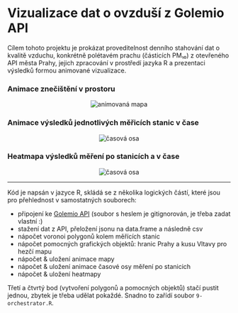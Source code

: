 # Vizualizace dat o ovzduší z Golemio API

Cílem tohoto projektu je prokázat proveditelnost denního stahování dat o kvalitě vzduchu, konkrétně polétavém prachu (částicích PM₁₀) z otevřeného API města Prahy, jejich zpracování v prostředí jazyka R a prezentaci výsledků formou animované vizualizace.

### Animace znečištění v prostoru

<p align="center">
  <img src="http://www.jla-data.net/CZE/2018-10-26-prazska-data_files/obrazek.gif" alt="animovaná mapa"/>
</p>

### Animace výsledků jednotlivých měřicích stanic v čase

<p align="center">
  <img src="http://www.jla-data.net/CZE/2018-10-26-prazska-data_files/casova-osa.gif" alt="časová osa"/>
</p>

### Heatmapa výsledků měření po stanicích a v čase

<p align="center">
  <img src="http://www.jla-data.net/CZE/2018-10-26-prazska-data_files/heatmapa.png" alt="časová osa"/>
</p>

<hr>

Kód je napsán v jazyce R, skládá se z několika logických částí, které jsou pro přehlednost v samostatných souborech:

- připojení ke [Golemio API](https://golemio.cz/cs/oblasti) (soubor s heslem je gitignorován, je třeba zadat vlastní :)
- stažení dat z API, přeložení jsonu na data.frame a následně csv
- nápočet voronoi polygonů kolem měřících stanic
- nápočet pomocných grafických objektů: hranic Prahy a kusu Vltavy pro hezčí mapu
- nápočet & uložení animace mapy
- nápočet & uložení animace časové osy měření po stanicich
- nápočet & uložení heatmapy 

Třetí a čtvrtý bod (vytvoření polygonů a pomocných objektů) stačí pustit jednou, zbytek je třeba udělat pokaždé. Snadno to zařídí soubor `9-orchestrator.R`.
